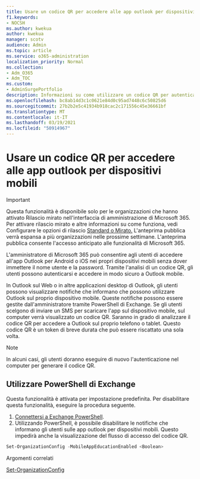 ```yaml
---
title: Usare un codice QR per accedere alle app outlook per dispositivi mobili
f1.keywords:
- NOCSH
ms.author: kwekua
author: kwekua
manager: scotv
audience: Admin
ms.topic: article
ms.service: o365-administration
localization_priority: Normal
ms.collection:
- Adm_O365
- Adm_TOC
ms.custom:
- AdminSurgePortfolio
description: Informazioni su come utilizzare un codice QR per autenticare e scaricare Outlook mobile.
ms.openlocfilehash: bc8ab14d3c1c0621e84d0c95ad7448c6c50825d6
ms.sourcegitcommit: 27b2b2e5c41934b918cac2c171556c45e36661bf
ms.translationtype: MT
ms.contentlocale: it-IT
ms.lasthandoff: 03/19/2021
ms.locfileid: "50914967"
---
```

# <a name="use-a-qr-code-to-sign-in-to-the-outlook-mobile-apps"></a>Usare un codice QR per accedere alle app outlook per dispositivi mobili

> [!IMPORTANT]
> Questa funzionalità è disponibile solo per le organizzazioni che hanno attivato Rilascio mirato nell'interfaccia di amministrazione di Microsoft 365. Per attivare rilascio mirato e altre informazioni su come funziona, vedi Configurare le opzioni di rilascio [Standard o Mirato.](release-options-in-office-365.md) L'anteprima pubblica verrà espansa a più organizzazioni nelle prossime settimane. L'anteprima pubblica consente l'accesso anticipato alle funzionalità di Microsoft 365.

L'amministratore di Microsoft 365 può consentire agli utenti di accedere all'app Outlook per Android o iOS nei propri dispositivi mobili senza dover immettere il nome utente e la password. Tramite l'analisi di un codice QR, gli utenti possono autenticarsi e accedere in modo sicuro a Outlook mobile.

In Outlook sul Web o in altre applicazioni desktop di Outlook, gli utenti possono visualizzare notifiche che informano che possono utilizzare Outlook sul proprio dispositivo mobile. Queste notifiche possono essere gestite dall'amministratore tramite PowerShell di Exchange. Se gli utenti scelgono di inviare un SMS per scaricare l'app sul dispositivo mobile, sul computer verrà visualizzato un codice QR. Saranno in grado di analizzare il codice QR per accedere a Outlook sul proprio telefono o tablet. Questo codice QR è un token di breve durata che può essere riscattato una sola volta.

> [!NOTE]
> In alcuni casi, gli utenti doranno eseguire di nuovo l'autenticazione nel computer per generare il codice QR.

## <a name="use-exchange-powershell"></a>Utilizzare PowerShell di Exchange

Questa funzionalità è attivata per impostazione predefinita. Per disabilitare questa funzionalità, eseguire la procedura seguente.

1. [Connettersi a Exchange PowerShell](/powershell/exchange/connect-to-exchange-online-powershell?view=exchange-ps).
2. Utilizzando PowerShell, è possibile disabilitare le notifiche che informano gli utenti sulle app outlook per dispositivi mobili. Questo impedirà anche la visualizzazione del flusso di accesso del codice QR.

```powershell
Set-OrganizationConfig -MobileAppEducationEnabled <Boolean>
```

Argomenti correlati

[Set-OrganizationConfig](/powershell/module/exchange/set-organizationconfig?view=exchange-ps)